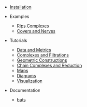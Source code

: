 - [Installation](installation.md)

- Examples

  - [Rips Complexes](examples/rips.md)
  - [Covers and Nerves](examples/nerves.md)

- Tutorials

  - [Data and Metrics](tutorials/data.md)
  - [Complexes and Filtrations](tutorials/complexes.md)
  - [Geometric Constructions](tutorials/geometric.md)
  - [Chain Complexes and Reduction](tutorials/reduction.md)
  - [Maps](tutorials/maps.md)
  - [Diagrams](tutorials/diagrams.md)
  - [Visualization](tutorials/visualization.md)

- Documentation

  - [bats](bats.md)
